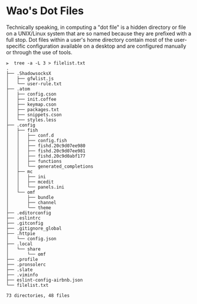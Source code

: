 # Wao's Dot Files
Technically speaking, in computing a "dot file" is a hidden directory or file on a UNIX/Linux system that are so named because they are prefixed with a full stop. Dot files within a user's home directory contain most of the user-specific configuration available on a desktop and are configured manually or through the use of tools.
```
⫸  tree -a -L 3 > filelist.txt
.
├── .ShadowsocksX
│   ├── gfwlist.js
│   └── user-rule.txt
├── .atom
│   ├── config.cson
│   ├── init.coffee
│   ├── keymap.cson
│   ├── packages.txt
│   ├── snippets.cson
│   └── styles.less
├── .config
│   ├── fish
│   │   ├── conf.d
│   │   ├── config.fish
│   │   ├── fishd.20c9d07ee980
│   │   ├── fishd.20c9d07ee981
│   │   ├── fishd.20c9d0abf177
│   │   ├── functions
│   │   └── generated_completions
│   ├── mc
│   │   ├── ini
│   │   ├── mcedit
│   │   └── panels.ini
│   └── omf
│       ├── bundle
│       ├── channel
│       └── theme
├── .editorconfig
├── .eslintrc
├── .gitconfig
├── .gitignore_global
├── .httpie
│   └── config.json
├── .local
│   └── share
│       └── omf
├── .profile
├── .pronsolerc
├── .slate
├── .viminfo
├── eslint-config-airbnb.json
└── filelist.txt

73 directories, 48 files
```
